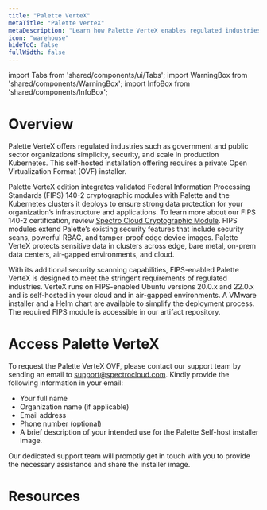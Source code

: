 ```yaml
---
title: "Palette VerteX"
metaTitle: "Palette VerteX"
metaDescription: "Learn how Palette VerteX enables regulated industries to meet stringent security requirements."
icon: "warehouse"
hideToC: false
fullWidth: false
---
```


import Tabs from 'shared/components/ui/Tabs';
import WarningBox from 'shared/components/WarningBox';
import InfoBox from 'shared/components/InfoBox';


# Overview

Palette VerteX offers regulated industries such as government and public sector organizations simplicity, security, and scale in production Kubernetes. This self-hosted installation offering requires a private Open Virtualization Format (OVF) installer.

Palette VerteX edition integrates validated Federal Information Processing Standards (FIPS) 140-2 cryptographic modules with Palette and the Kubernetes clusters it deploys to ensure strong data protection for your organization’s infrastructure and applications. To learn more about our FIPS 140-2 certification, review [Spectro Cloud Cryptographic Module](https://csrc.nist.gov/projects/cryptographic-module-validation-program/certificate/4349). FIPS modules extend Palette’s existing security features that include security scans, powerful RBAC, and tamper-proof edge device images. Palette VerteX protects sensitive data in clusters across edge, bare metal, on-prem data centers, air-gapped environments, and cloud. 

With its additional security scanning capabilities, FIPS-enabled Palette VerteX is designed to meet the stringent requirements of regulated industries. VerteX runs on FIPS-enabled Ubuntu versions 20.0.x and 22.0.x and is self-hosted in your cloud and in air-gapped environments. A VMware installer and a Helm chart are available to simplify the deployment process. The required FIPS module is accessible in our artifact repository.

# Access Palette VerteX

To request the Palette VerteX OVF, please contact our support team by sending an email to support@spectrocloud.com. Kindly provide the following information in your email:

- Your full name
- Organization name (if applicable)
- Email address
- Phone number (optional)
- A brief description of your intended use for the Palette Self-host installer image.

Our dedicated support team will promptly get in touch with you to provide the necessary assistance and share the installer image.

# Resources




<br />


<br />

<br />


